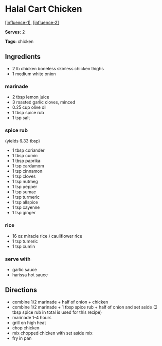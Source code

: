 # Halal Cart Chicken

[[influence-1]](https://www.seriouseats.com/recipes/2011/12/serious-eats-halal-cart-style-chicken-and-rice-white-sauce-recipe.html), [[influence-2]](https://www.reddit.com/r/seriouseats/comments/86zdx9/dont_make_the_halal_cart_chicken_and_rice/)

**Serves:** 2

**Tags:** chicken

## Ingredients

* 2 lb chicken boneless skinless chicken thighs
* 1 medium white onion

### marinade 

* 2 tbsp lemon juice
* 3 roasted garlic cloves, minced
* 0.25 cup olive oil
* 1 tbsp spice rub
* 1 tsp salt

### spice rub

(yields 6.33 tbsp)

* 1 tbsp coriander
* 1 tbsp cumin
* 1 tbsp paprika
* 1 tsp cardamom
* 1 tsp cinnamon
* 1 tsp cloves
* 1 tsp nutmeg
* 1 tsp pepper
* 1 tsp sumac
* 1 tsp turmeric
* 1 tsp allspice
* 1 tsp cayenne
* 1 tsp ginger

### rice

* 16 oz miracle rice / cauliflower rice
* 1 tsp tumeric
* 1 tsp cumin

### serve with
* garlic sauce
* harissa hot sauce

## Directions

* combine 1/2 marinade + half of onion + chicken
* combine 1/2 marinade + 1 tbsp spice rub + half of onion and set aside (2 tbsp spice rub in total is used for this recipe)
* marinade 1-4 hours
* grill on high heat
* chop chicken
* mix chopped chicken with set aside mix
* fry in pan
